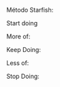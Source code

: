 Método Starfish:

Start doing 
<!--cosas innovadoras, aquellas que por curiosidad que queremos probar y/o soluciones comprobadas que deberíamos usar-->

More of: 
<!--practicas que creemos que requiere más refinamiento y que nos gustan mucho por ello hay que darles más-->

Keep Doing: 
<!--aquello que venimos haciendo y nos brinda valor-->

Less of: 
<!--aquello que no nos aporta el valor que esperábamos-->

Stop Doing: 
<!--aquello que podemos eliminar-->

